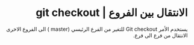 
<div dir = rtl > 
  
 <h1>  الانتقال بين الفروع | git checkout</h1> 

<p>
  يستخدم الأمر Git checkout للتغير من الفرع الرئيسي (master ) الى الفروع الاخرى الانتقال من فرع الى فرع.

</p>
   


   


  </dir >
